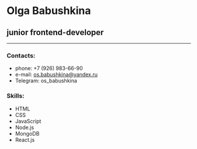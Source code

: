 # Olga Babushkina
## junior frontend-developer
---
### Contacts:
* phone: +7 (926) 983-66-90 
* e-mail: os.babushkina@yandex.ru
* Telegram: os_babushkina

### Skills:
* HTML
* CSS
* JavaScript
* Node.js
* MongoDB
* React.js


